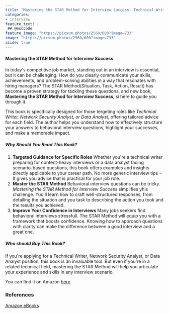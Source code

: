 ```yaml
---
title: "Mastering the STAR Method for Interview Success: Technical Writer, Network Security Analyst, Data Analyst"
categories:
- interview
feature_text: |
 ## @esccode
feature_image: "https://picsum.photos/2560/600?image=733"
image: "https://picsum.photos/2560/600?image=733"
aside: true
---
```


<!-- title: "Mastering the STAR Method for Technical Writer Interviews"
author: "Copyright ©2024 by Jacek Wieteska, esccode.pl"
subtitle: "How to Ace Behavioral Questions and Showcase Your Documentation Expertise" -->

#### Mastering the STAR Method for Interview Success

In today's competitive job market, standing out in an interview is essential, but it can be challenging. How do you clearly communicate your skills, achievements, and problem-solving abilities in a way that resonates with hiring managers? The STAR Method(Situation, Task, Action, Result) has become a proven strategy for tackling these questions, and new book, **Mastering the STAR Method for Interview Success**, si here to guide you through it.

This book is specifically designed for those tergeting roles like *Technical Writer, Network Security Analyst, or Data Analyst*, offering tailored advice for each field. The author helps you understand how to effectively structure your answers to behavioral interview questions, highlight your successes, and make a memorable impact.

##### Why Should You Read This Book?
1. **Targeted Guidance for Specific Roles**
Whether you're a technical writer preparing for content-heavy interviews or a data analyst facing scenario-based questions, this book offers examples and insights directly applicable to your career path. No more generic interview tips - It gives you advice that is practical for your job role.
2. **Master the STAR Method** Behavioral interview questions can be tricky. *Mastering the STAR Method for Interview Success* simplifies yhis challenge. Yuo'll learn how to craft well-structured responses, from detailing the situation and you task to describing the action you took and the results you achieved.
3. **Improve Your Confidence in Interviews** Many jobs seekers find behavioral interviews stressfull. The STAR Method will equip you with a framework that boosts confidence. Knowing how to approach questions with clarity can make the difference between a good interview and a great one.

##### Who should Buy This Book?

If you're applying for a Technical Writer, Network Security Analyst, or Data Analyst position, this book is an invaluable tool. But even if you're in a related technical field, mastering the STAR Method will help you articulate your experience and skills in any interview scenario.

You can find it on Amazon [here](https://www.amazon.com/dp/B0DH4Q2V8P).

### References

[Amazon eBooks](https://www.amazon.com/stores/Jacek-Wieteska/author/B0DC1KVP9X)
